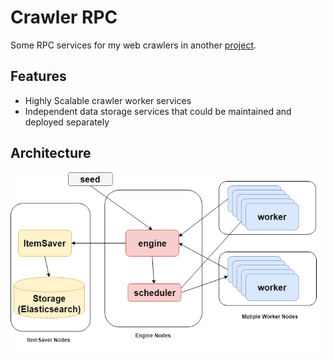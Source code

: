 # Crawler RPC
Some RPC services for my web crawlers in another [project](https://github.com/Victor515/dating-website-crawler).



## Features

* Highly Scalable crawler worker services
* Independent data storage services that could be maintained and deployed separately



## Architecture

<img src="screenshots/00-distributed_crawler_architecture.png">